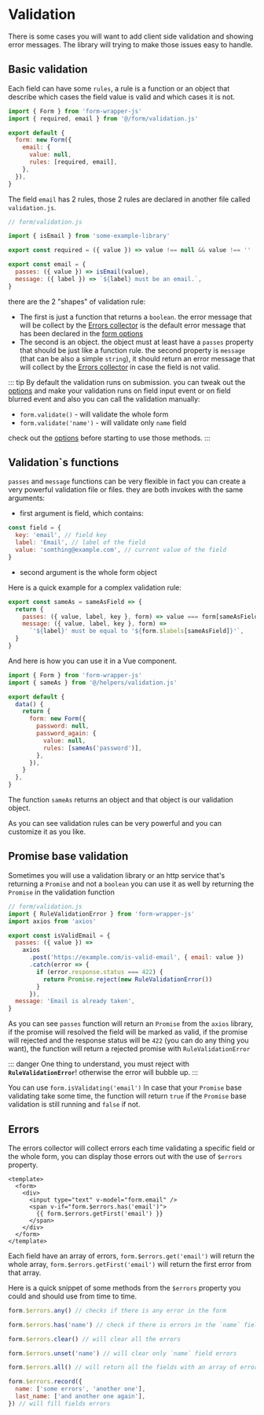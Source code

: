 # Validation

There is some cases you will want to add client side validation and showing error messages. The library will
trying to make those issues easy to handle.

## Basic validation

Each field can have some `rules`, a rule is a function or an object that describe which cases the field value is valid and which cases it is not.

```js
import { Form } from 'form-wrapper-js'
import { required, email } from '@/form/validation.js'

export default {
  form: new Form({
    email: {
      value: null,
      rules: [required, email],
    },
  }),
}
```

The field `email` has 2 rules, those 2 rules are declared in another file called `validation.js`.

```js
// form/validation.js

import { isEmail } from 'some-example-library'

export const required = ({ value }) => value !== null && value !== ''

export const email = {
  passes: ({ value }) => isEmail(value),
  message: ({ label }) => `${label} must be an email.`,
}
```

there are the 2 "shapes" of validation rule:

- The first is just a function that returns a `boolean`.
  the error message that will be collect by the [Errors collector](#errors) is the default error message that has been declared in
  the [form options](/guide/options)
- The second is an object. the object must at least have a `passes` property 
  that should be just like a function rule. the second property is `message` (that can be also a simple `string`), 
  it should return an error message that will collect by the [Errors collector](/guide/validation#Errors) in case the field is not valid.

::: tip
By default the validation runs on submission. you can tweak out the [options](/guide/options) and make your validation runs on field input event or on field blurred event 
and also you can call the validation manually:

- `form.validate()` - will validate the whole form
- `form.validate('name')` - will validate only `name` field

check out the [options](/guide/options) before starting to use those methods.
:::

## Validation`s functions

`passes` and `message` functions can be very flexible in fact you can create a very powerful validation file or files.
they are both invokes with the same arguments:

- first argument is field, which contains:

```js
const field = {
  key: 'email', // field key
  label: 'Email', // label of the field
  value: 'somthing@example.com', // current value of the field
}
```

- second argument is the whole form object

Here is a quick example for a complex validation rule:

```js
export const sameAs = sameAsField => {
  return {
    passes: ({ value, label, key }, form) => value === form[sameAsField],
    message: ({ value, label, key }, form) =>
      `'${label}' must be equal to '${form.$labels[sameAsField]}'`,
  }
}
```

And here is how you can use it in a Vue component.

```js
import { Form } from 'form-wrapper-js'
import { sameAs } from '@/helpers/validation.js'

export default {
  data() {
    return {
      form: new Form({
        password: null,
        password_again: {
          value: null,
          rules: [sameAs('password')],
        },
      }),
    }
  },
}
```

The function `sameAs` returns an object and that object is our validation object.

As you can see validation rules can be very powerful and you can customize it as you like.

## Promise base validation

Sometimes you will use a validation library or an http service that's returning a `Promise` and not a `boolean`
you can use it as well by returning the `Promise` in the validation function

```js
// form/validation.js
import { RuleValidationError } from 'form-wrapper-js'
import axios from 'axios'

export const isValidEmail = {
  passes: ({ value }) =>
    axios
      .post('https://example.com/is-valid-email', { email: value })
      .catch(error => {
        if (error.response.status === 422) {
          return Promise.reject(new RuleValidationError())
        }
      }),
  message: 'Email is already taken',
}
```

As you can see `passes` function will return an `Promise` from the `axios` library, if the promise will resolved
the field will be marked as valid, if the promise will rejected and the response status will be `422` (you can do any thing you want), the function will 
return a rejected promise with `RuleValidationError`

::: danger
One thing to understand, you must reject with **`RuleValidationError`**! otherwise the error will bubble up.
:::

You can use `form.isValidating('email')` In case that your `Promise` base validating take some time, the function will
return `true` if the `Promise` base validation is still running and `false` if not.

## Errors

The errors collector will collect errors each time validating a specific field or the whole form,
you can display those errors out with the use of `$errors` property.

```vue
<template>
  <form>
    <div>
      <input type="text" v-model="form.email" />
      <span v-if="form.$errors.has('email')">
        {{ form.$errors.getFirst('email') }}
      </span>
    </div>
  </form>
</template>
```

Each field have an array of errors, `form.$errors.get('email')` will return the whole array, 
`form.$errors.getFirst('email')` will return the first error from that array.

Here is a quick snippet of some methods from the `$errors` property you could and should use
from time to time.

```js
form.$errors.any() // checks if there is any error in the form

form.$errors.has('name') // check if there is errors in the `name` field

form.$errors.clear() // will clear all the errors

form.$errors.unset('name') // will clear only `name` field errors

form.$errors.all() // will return all the fields with an array of errors for each of them.

form.$errors.record({
  name: ['some errors', 'another one'],
  last_name: ['and another one again'],
}) // will fill fields errors
```
